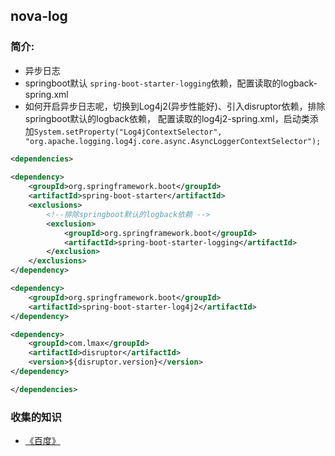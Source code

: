 ## nova-log
### 简介:
* 异步日志
* springboot默认 `spring-boot-starter-logging`依赖，配置读取的logback-spring.xml
* 如何开启异步日志呢，切换到Log4j2(异步性能好)、引入disruptor依赖，排除springboot默认的logback依赖，
  配置读取的log4j2-spring.xml，启动类添加`System.setProperty("Log4jContextSelector", "org.apache.logging.log4j.core.async.AsyncLoggerContextSelector");`
~~~xml
<dependencies>
    
<dependency>
    <groupId>org.springframework.boot</groupId>
    <artifactId>spring-boot-starter</artifactId>
    <exclusions>
        <!--排除springboot默认的logback依赖 -->
        <exclusion>
            <groupId>org.springframework.boot</groupId>
            <artifactId>spring-boot-starter-logging</artifactId>
        </exclusion>
    </exclusions>
</dependency>

<dependency>
    <groupId>org.springframework.boot</groupId>
    <artifactId>spring-boot-starter-log4j2</artifactId>
</dependency>

<dependency>
    <groupId>com.lmax</groupId>
    <artifactId>disruptor</artifactId>
    <version>${disruptor.version}</version>
</dependency>

</dependencies>
~~~

### 收集的知识
* [《百度》](https://www.baidu.com)

